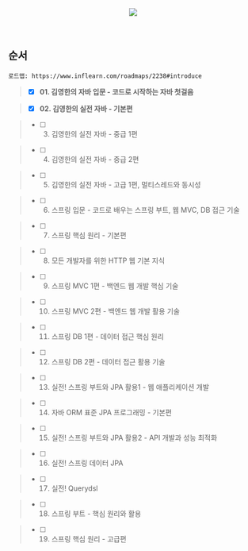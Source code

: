 <div align='center'>
  
  <img src="https://capsule-render.vercel.app/api?type=rounded&height=100&color=gradient&text=Inflearn&reversal=false&section=header&fontSize=70&fontAlign=50&animation=twinkling&rotate=0&strokeWidth=0&stroke=111111&fontAlignY=55"/>
</div>
<br><br>


## 순서
```
로드맵: https://www.inflearn.com/roadmaps/2238#introduce
```
> - [x] **01. 김영한의 자바 입문 - 코드로 시작하는 자바 첫걸음**

> - [x] **02. 김영한의 실전 자바 - 기본편**

> - [ ] 03. 김영한의 실전 자바 - 중급 1편

> - [ ] 04. 김영한의 실전 자바 - 중급 2편

> - [ ] 05. 김영한의 실전 자바 - 고급 1편, 멀티스레드와 동시성

> - [ ] 06. 스프링 입문 - 코드로 배우는 스프링 부트, 웹 MVC, DB 접근 기술

> - [ ] 07. 스프링 핵심 원리 - 기본편

> - [ ] 08. 모든 개발자를 위한 HTTP 웹 기본 지식

> - [ ] 09. 스프링 MVC 1편 - 백엔드 웹 개발 핵심 기술

> - [ ] 10. 스프링 MVC 2편 - 백엔드 웹 개발 활용 기술

> - [ ] 11. 스프링 DB 1편 - 데이터 접근 핵심 원리

> - [ ] 12. 스프링 DB 2편 - 데이터 접근 활용 기술

> - [ ] 13. 실전! 스프링 부트와 JPA 활용1 - 웹 애플리케이션 개발

> - [ ] 14. 자바 ORM 표준 JPA 프로그래밍 - 기본편

> - [ ] 15. 실전! 스프링 부트와 JPA 활용2 - API 개발과 성능 최적화

> - [ ] 16. 실전! 스프링 데이터 JPA

> - [ ] 17. 실전! Querydsl

> - [ ] 18. 스프링 부트 - 핵심 원리와 활용

> - [ ] 19. 스프링 핵심 원리 - 고급편
